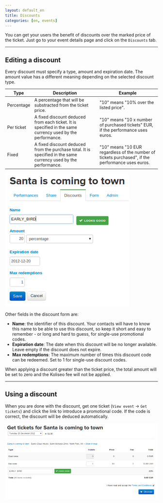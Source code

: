 ```yaml
---
layout: default_en
title: Discounts
categories: [en, events]
---
```


You can get your users the benefit of discounts over the marked price of the ticket. Just go to your event details page and click on the <code>Discounts</code> tab.

<hr>
<h2>Editing a discount</h2>

<div class="row-fluid">
  <div class="span6">
    <p>Every discount must specify a type, amount and expiration date. The amount value has a different meaning depending on the selected discount type.</p>
    <table class="table table-bordered">
      <thead>
        <tr><th>Type</th><th>Description</th><th>Example</th></tr>
      </thead>
      <tbody>
        <tr><td>Percentage</td><td>A percentage that will be substracted from the ticket price.</td><td>"10" means "10% over the listed price".</td></tr>
        <tr><td>Per ticket</td><td>A fixed discount deduced from each ticket. It is specified in the same currency used by the performance.</td><td>"10" means "10 x number of purchased tickets" EUR, if the performance uses euros.</td></tr>
        <tr><td>Fixed</td><td>A fixed discount deduced from the purchase total. It is specified in the same currency used by the performance.</td><td> "10" means "10 EUR regardless of the number of tickets purchased", if the performance uses euros.</td></tr>
      </tbody>
    </table>
  </div>
  <div class="span6">
    <img src="/img/events/discounts.png" class="himg">
  </div>
</div>

<p>Other fields in the discount form are:</p>

* **Name**: the identifier of this discount. Your contacts will have to know this name to be able to use this discount, so keep it short and easy to remember - or long and hard to guess, for single-use promotional codes.
* **Expiration date**: The date when this discount will be no longer available. Leave empty if the discount does not expire.
* **Max redemptions**: The maximum number of times this discount code can be redeemed. Set to 1 for single-use discount codes.

<p>When applying a discount greater than the ticket price, the total amount will be set to zero and the Koliseo fee will not be applied.</p>

<hr>
<h2>Using a discount</h2>

<p>When you are done with the discount, get one ticket (<code>View event</code> → <code>Get tickets</code>) and click the link to introduce a promotional code. If the code is correct, the discount will be deduced automatically.</p>

<p><img src="/img/events/use-discount.png" class="himg"></p>

